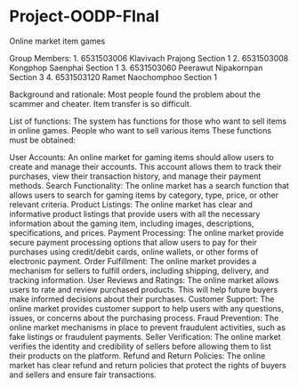 # Project-OODP-FInal
Online market item games

Group Members: 	1. 6531503006 Klavivach Prajong				Section 1
			2. 6531503008 Kongphop Saenphai			Section 1
			3. 6531503060 Peerawut Nipakornpan			Section 3
			4. 6531503120 Ramet Naochomphoo			Section 1


Background and rationale:
Most people found the problem about the scammer and cheater. 
Item transfer is so difficult.

List of functions: The system has functions for those who want to sell items in online games. People who want to sell various items These functions must be obtained:

User Accounts:  An online market for gaming items should allow users to create and manage their accounts. This account allows them to track their purchases, view their transaction history, and manage their payment methods.
Search Functionality:  The online market has a search function that allows users to search for gaming items by category, type, price, or other relevant criteria.
Product Listings:  The online market has clear and informative product listings that provide users with all the necessary information about the gaming item, including images, descriptions, specifications, and prices.
Payment Processing:  The online market provide secure payment processing options that allow users to pay for their purchases using credit/debit cards, online wallets, or other forms of electronic payment.
Order Fulfillment:  The online market provides a mechanism for sellers to fulfill orders, including shipping, delivery, and tracking information.
User Reviews and Ratings:  The online market allows users to rate and review purchased products. This will help future buyers make informed decisions about their purchases.
Customer Support:  The online market provides customer support to help users with any questions, issues, or concerns about the purchasing process.
Fraud Prevention:  The online market mechanisms in place to prevent fraudulent activities, such as fake listings or fraudulent payments.
Seller Verification:  The online market verifies the identity and credibility of sellers before allowing them to list their products on the platform.
Refund and Return Policies:  The online market has clear refund and return policies that protect the rights of buyers and sellers and ensure fair transactions.
